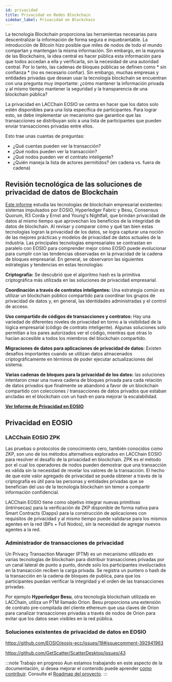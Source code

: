 ```yaml
---
id: privacidad
title: Privacidad en Redes Blockchain
sidebar_label: Privacidad en Blockchain
---
```


La tecnología Blockchain proporciona las herramientas necesarias para descentralizar la información de forma segura e inquebrantable. La introducción de Bitcoin hizo posible que miles de nodos de todo el mundo compartan y mantengan la misma información. Sin embargo, en la mayoría de las Blockchains, la idea central es hacer pública esta información para que todos accedan a ella y verificarla, sin la necesidad de una autoridad central. Por lo tanto, las cadenas de bloques públicas se definen como * sin confianza * (no es necesario confiar). Sin embargo, muchas empresas y entidades privadas que desean usar la tecnología blockchain se encuentran con una pregunta muy importante: ¿cómo mantener la información privada y al mismo tiempo mantener la seguridad y la transparencia de una blockchain pública?

La privacidad en LACChain EOSIO se centra en hacer que los datos solo estén disponibles para una lista específica de participantes. Para lograr esto, se debe implementar un mecanismo que garantice que las transacciones se distribuyan solo a una lista de participantes que pueden enviar transacciones privadas entre ellos.

Esto trae unas cuantas de preguntas:

- ¿Qué cuentas pueden ver la transacción?
- ¿Qué nodos pueden ver la transacción?
- ¿Qué nodos pueden ver el contrato inteligente?
- ¿Quién maneja la lista de actores permitidos? (en cadena vs. fuera de cadena)


## Revisión tecnológica de las soluciones de privacidad de datos de Blockchain

[Este informe](https://arxiv.org/pdf/2105.01316) estudia las tecnologías de blockchain empresarial existentes: sistemas impulsados ​​por EOSIO, Hyperledger Fabric y Besu, Consensus Quorum, R3 Corda y Ernst and Young's Nightfall, que brindan privacidad de datos al mismo tiempo que aprovechan los beneficios de la integridad de datos de blockchain. Al revisar y comparar cómo y qué tan bien estas tecnologías logran la privacidad de los datos, se logra capturar una noción de las mejores prácticas y modelos de privacidad de datos actuales de la industria. Las principales tecnologías empresariales se contrastan en paralelo con EOSIO para comprender mejor cómo EOSIO puede evolucionar para cumplir con las tendencias observadas en la privacidad de la cadena de bloques empresarial. En general, se observaron las siguientes estrategias y tendencias en estas tecnologías:

**Criptografía:** Se descubrió que el algoritmo hash es la primitiva criptográfica más utilizada en las soluciones de privacidad empresarial. 

**Coordinación a través de contratos inteligentes:** Una estrategia común es utilizar un blockchain público compartido para coordinar los grupos de privacidad de datos y, en general, las identidades administradas y el control de acceso.

**Uso compartido de códigos de transacciones y contratos:** Hay una variedad de diferentes niveles de privacidad en torno a la visibilidad de la lógica empresarial (código de contrato inteligente). Algunas soluciones solo permitían a los pares autorizados ver el código, mientras que otras lo hacían accesible a todos los miembros del blockchain compartido.

**Migraciones de datos para aplicaciones de privacidad de datos:** Existen desafíos importantes cuando se utilizan datos almacenados criptográficamente en términos de poder ejecutar actualizaciones del sistema.

**Varias cadenas de bloques para la privacidad de los datos:** las soluciones intentaron crear una nueva cadena de bloques privada para cada relación de datos privados que finalmente se abandonó a favor de un blockchain compartido con colecciones / transacciones de datos privados que estaban ancladas en el blockchain con un hash en para mejorar la escalabilidad.

[**Ver Informe de Privacidad en EOSIO**](https://arxiv.org/pdf/2105.01316)

## Privacidad en EOSIO

### LACChain EOSIO ZPK

Las pruebas o protocolos de conocimiento cero, también conocidos como ZKP, son uno de los métodos alternativos explorados en LACChain EOSIO para resolver el desafío de la privacidad en blockchain. ZPK es el método por el cual los operadores de nodos pueden demostrar que una transacción es válida sin la necesidad de revelar los valores de la transacción. El hecho de que este valor agregado de privacidad se pueda obtener a través de la criptografía es útil para las personas y entidades privadas que se benefician del uso de la tecnología blockchain sin temor a compartir información confidencial.

LACChain EOSIO tiene como objetivo integrar nuevas primitivas (intrínsecas) para la verificación de ZKP disponible de forma nativa para Smart Contracts (Dapps) para la construcción de aplicaciones con requisitos de privacidad y al mismo tiempo puede validarse para los mismos agentes en la red (BPs + Full Nodos), sin la necesidad de agregar nuevos agentes a la red.

### Administrador de transacciones de privacidad

Un Privacy Transaction Manager (PTM) es un mecanismo utilizado en varias tecnologías de blockchain para distribuir transacciones privadas por un canal lateral de punto a punto, donde solo los participantes involucrados en la transacción reciben la carga privada. Se registra un puntero o hash de la transacción en la cadena de bloques de publica, para que los participantes puedan verificar la integridad y el orden de las transacciones privadas.

Por ejemplo **Hyperledger Besu**, otra tecnología blockchain utilizada en LACChain, utiliza un PTM llamado Orion. Besu proporciona una extensión de contrato pre-compilada del cliente ethereum que usa claves de Orion para canalizar transacciones privadas a través de nodos de Orion para evitar que los datos sean visibles en la red pública.

### Soluciones existentes de privacidad de datos en EOSIO
https://github.com/EOSIO/eosjs-ecc/issues/19#issuecomment-392941963

https://github.com/GetScatter/ScatterDesktop/issues/43

:::note Trabajo en progreso
Aun estamos trabajando en este aspecto de la documentación, si desea mejorar el contenido puede aprender [como contribuir](guias/contribuir). Consulte el [Roadmap del proyecto](./roadmap).
:::